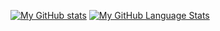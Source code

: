 <!--
**BarokDG/BarokDG** is a ✨ _special_ ✨ repository because its `README.md` (this file) appears on your GitHub profile.

Here are some ideas to get you started:

- 🔭 I’m currently working on ...
- 🌱 I’m currently learning ...
- 👯 I’m looking to collaborate on ...
- 🤔 I’m looking for help with ...
- 💬 Ask me about ...
- 📫 How to reach me: ...
- 😄 Pronouns: ...
- ⚡ Fun fact: ...
-->

[![My GitHub stats](https://github-readme-stats.vercel.app/api?username=barokdg&show_icons=true&count_private=true&theme=rose_pine)](https://github.com/anuraghazra/github-readme-stats)
[![My GitHub Language Stats](https://github-readme-stats.vercel.app/api/top-langs/?username=barokdg&langs_count=15&hide=html&layout=compact&theme=rose_pine)](https://github.com/anuraghazra/github-readme-stats)
